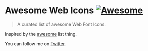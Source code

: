 Awesome Web Icons [![Awesome](https://cdn.rawgit.com/sindresorhus/awesome/d7305f38d29fed78fa85652e3a63e154dd8e8829/media/badge.svg)](https://github.com/sindresorhus/awesome)
=
>A curated list of awesome Web Font Icons.

Inspired by the [awesome](https://github.com/sindresorhus/awesome) list thing.

You can follow me on [Twitter](https://twitter.com/vkarampinis).




